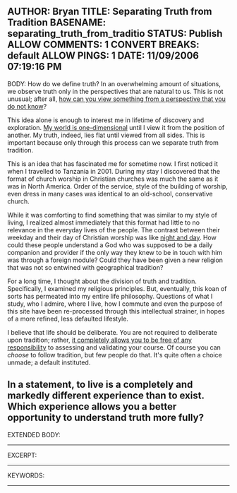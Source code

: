 AUTHOR: Bryan
TITLE: Separating Truth from Tradition
BASENAME: separating_truth_from_traditio
STATUS: Publish
ALLOW COMMENTS: 1
CONVERT BREAKS: __default__
ALLOW PINGS: 1
DATE: 11/09/2006 07:19:16 PM
-----
BODY:
How do we define truth? In an overwhelming amount of situations, we observe truth only in the perspectives that are natural to us. This is not unusual; after all, <a href="http://www.leftsider.com/leftsider/2006/11/network_disconnect.htm">how can you view something from a perspective that you do not know</a>?

This idea alone is enough to interest me in lifetime of discovery and exploration. <a href="http://www.leftsider.com/leftsider/2005/08/combating_stupidity.htm">My world is one-dimensional</a> until I view it from the position of another. My truth, indeed, lies flat until viewed from all sides. This is important because only through this process can we separate truth from tradition.

This is an idea that has fascinated me for sometime now. I first noticed it when I travelled to Tanzania in 2001. During my stay I discovered that the format of church worship in Christian churches was much the same as it was in North America. Order of the service, style of the building of worship, even dress in many cases was identical to an old-school, conservative church. 

While it was comforting to find something that was similar to my style of living, I realized almost immediately that this format had little to no relevance in the everyday lives of the people. The contrast between their weekday and their day of Christian worship was like <a href="http://www.leftsider.com/leftsider/2006/02/flickrphoto_border_solid_28.htm">night and day</a>. How could these people understand a God who was supposed to be a daily companion and provider if the only way they knew to be in touch with him was through a foreign module? Could they have been given a new religion that was not so entwined with geographical tradition?

For a long time, I thought about the division of truth and tradition. Specifically, I examined my religious principles. But, eventually, this koan of sorts has permeated into my entire life philosophy. Questions of what I study, who I admire, where I live, how I commute and even the purpose of this site have been re-processed through this intellectual strainer, in hopes of a more refined, less defaulted lifestyle. 

I believe that life should be deliberate. You are not required to deliberate upon tradition; rather, <a href="http://www.leftsider.com/leftsider/2006/11/quote_of_the_day.htm">it completely allows you to be free of any responsibility</a> to assessing and validating your course. Of course you can <em>choose</em> to follow tradition, but few people do that. It's quite often a choice unmade; a default instituted.

In a statement, to live is a completely and markedly different experience than to exist. Which experience allows you a better opportunity to understand truth more fully?
-----
EXTENDED BODY:

-----
EXCERPT:

-----
KEYWORDS:

-----


